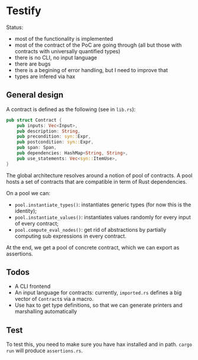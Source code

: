 # Testify

Status: 
 - most of the functionality is implemented
 - most of the contract of the PoC are going through (all but those
   with contracts with universally quantified types)
 - there is no CLI, no input language
 - there are bugs
 - there is a begining of error handling, but I need to improve that
 - types are infered via hax

## General design
A contract is defined as the following (see in `lib.rs`):
```rust
pub struct Contract {
    pub inputs: Vec<Input>,
    pub description: String,
    pub precondition: syn::Expr,
    pub postcondition: syn::Expr,
    pub span: Span,
    pub dependencies: HashMap<String, String>,
    pub use_statements: Vec<syn::ItemUse>,
}
```

The global architecture resolves around a notion of pool of
contracts. A pool hosts a set of contracts that are compatible in term
of Rust dependencies.

On a pool we can:
 - `pool.instantiate_types()`: instantiates generic types (for now this is the identity);
 - `pool.instantiate_values()`: instantiates values randomly for every input of every contract;
 - `pool.compute_eval_nodes()`: get rid of abstractions by partially computing sub expressions in every contract.
 
At the end, we get a pool of concrete contract, which we can export as assertions.

## Todos
 - A CLI frontend
 - An input language for contracts: currently, `imported.rs` defines a big vector of `Contract`s via a macro.
 - Use hax to get type definitions, so that we can generate printers and marshalling automatically

## Test
To test this, you need to make sure you have hax installed and in
path. `cargo run` will produce `assertions.rs`.
